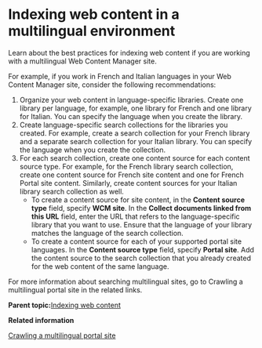 # Indexing web content in a multilingual environment

Learn about the best practices for indexing web content if you are working with a multilingual Web Content Manager site.

For example, if you work in French and Italian languages in your Web Content Manager site, consider the following recommendations:

1.  Organize your web content in language-specific libraries. Create one library per language, for example, one library for French and one library for Italian. You can specify the language when you create the library.
2.  Create language-specific search collections for the libraries you created. For example, create a search collection for your French library and a separate search collection for your Italian library. You can specify the language when you create the collection.
3.  For each search collection, create one content source for each content source type. For example, for the French library search collection, create one content source for French site content and one for French Portal site content. Similarly, create content sources for your Italian library search collection as well.
    -   To create a content source for site content, in the **Content source type** field, specify **WCM site**. In the **Collect documents linked from this URL** field, enter the URL that refers to the language-specific library that you want to use. Ensure that the language of your library matches the language of the search collection.
    -   To create a content source for each of your supported portal site languages. In the **Content source type** field, specify **Portal site**. Add the content source to the search collection that you already created for the web content of the same language.

For more information about searching multilingual sites, go to Crawling a multilingual portal site in the related links.

**Parent topic:**[Indexing web content](../wcm/wcm_dev_search_portal.md)

**Related information**  


[Crawling a multilingual portal site](../admin-system/srtmultiling.md)

